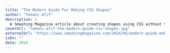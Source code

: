 ```yaml
---
title: "The Modern Guide For Making CSS Shapes"
author: "Temani Afif"
description: |
  A Smashing Magazine article about creating shapes using CSS without trusting hacky code and workarounds, as CSS has evolved, and we have modern ways to create CSS Shapes with clean, reusable code. In this comprehensive guide, Temani Afif explores different techniques for creating common shapes with the smallest and most flexible code possible.
coverUrl: "temani-afif-the-modern-guide-css-shapes.jpg"
externalUrl: "https://www.smashingmagazine.com/2024/05/modern-guide-making-css-shapes/"
isbn: ""
date: 2024
---
```

